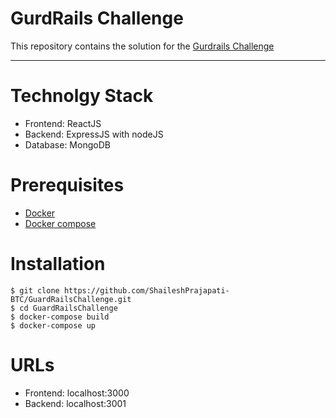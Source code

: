 # GurdRails Challenge

This repository contains the solution for the [Gurdrails  Challenge](https://github.com/guardrailsio/full-stack-engineer-challenge)

---
# Technolgy Stack
- Frontend: ReactJS
- Backend: ExpressJS with nodeJS
- Database: MongoDB

# Prerequisites
- [Docker](https://docs.docker.com/install/)
- [Docker compose](https://docs.docker.com/compose/install/)

# Installation

```
$ git clone https://github.com/ShaileshPrajapati-BTC/GuardRailsChallenge.git
$ cd GuardRailsChallenge
$ docker-compose build
$ docker-compose up
```
# URLs

- Frontend: localhost:3000
- Backend: localhost:3001
